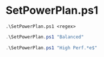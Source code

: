 SetPowerPlan.ps1
================

`.\SetPowerPlan.ps1 <regex>`


```powershell
.\SetPowerPlan.ps1 "Balanced"
```

```powershell
.\SetPowerPlan.ps1 "High Perf.*e$"
```
